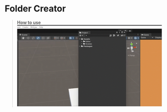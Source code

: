 # Folder Creator

> **How to use**
![How to use](https://github.com/alisahanyalcin/unity-tools/blob/main/Folder%20Creator/Unity%20Folder%20Creator%20Tool.gif)
